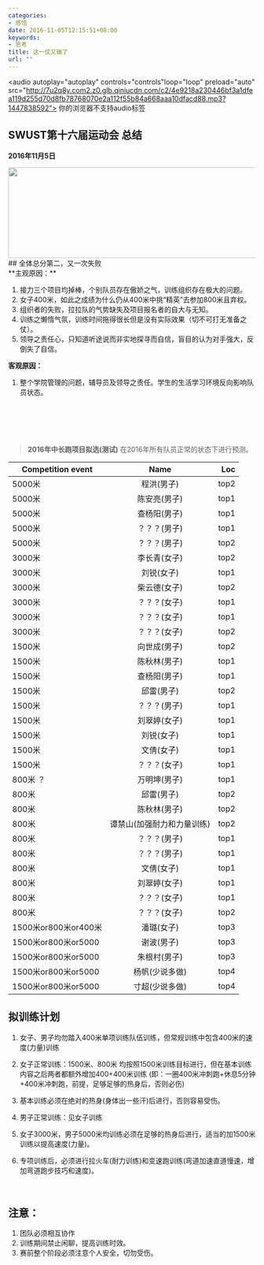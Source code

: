 ```yaml
---
categories:
- 感悟
date: 2016-11-05T12:15:51+08:00
keywords:
- 思考
title: 这一仗又输了
url: ""
---
```


<!-- 失败只是一时，我们不愿屈服 -->
<audio autoplay="autoplay" controls="controls"loop="loop" preload="auto"
            src="http://7u2q8y.com2.z0.glb.qiniucdn.com/c2/4e9218a230446bf3a1dfea119d255d70d8fb78768070e2a112f55b84a668aaa10dfacd88.mp3?1447838592">
      你的浏览器不支持audio标签
</audio>
<br/>

## SWUST第十六届运动会 **总结**
**2016年11月5日**
<div>
    <img src="/media/note_img/第十六届中长跑 接力成绩.jpg" width="609px" height="184px"/>
</div>
## 全体总分第二，又一次失败<br/>
**主观原因：**
<br/>

1. 接力三个项目均掉棒，个别队员存在傲娇之气，训练组织存在极大的问题。
2. 女子400米，如此之成绩为什么仍从400米中挑“精英”去参加800米且弃权。
3. 组织者的失败，拉拉队的气势缺失及项目报名者的自大与无知。
4. 训练之懒惰气氛，训练时间拖得很长但是没有实际效果（切不可打无准备之仗）。
5. 领导之责任心，只知道听途说而非实地探寻而自信，盲目的认为对手强大，反倒失了自信。

**客观原因：**
<br/> 

1. 整个学院管理的问题，辅导员及领导之责任。学生的生活学习环境反向影响队员状态。
<br/>
<br/>
<br/>
<br/>

> **2016年中长跑项目拟选(测试)**
在2016年所有队员正常的状态下进行预测。

| Competition event   | Name          | Loc   |
| -------------       |:-------------:| -----:|
| 5000米              | 程洪(男子)    | top2  |
| 5000米              | 陈安亮(男子)  | top1  |
| 5000米              | 查杨阳(男子)  | top1  |
| 5000米              | ？？？(男子)  | top1  |
| 5000米              | ？？？(男子)  | top2  |
| 3000米              | 李长青(女子)  | top2  |
| 3000米              | 刘锐(女子)    | top1  |
| 3000米              | 柴云德(女子)  | top2  |
| 3000米              | ？？？(女子)  | top1  |
| 3000米              | ？？？(女子)  | top1  |
| 3000米              | ？？？(女子)  | top2  |
| 1500米              | 向世成(男子)  | top2  |
| 1500米              | 陈秋林(男子)  | top1  |
| 1500米              | 查杨阳(男子)  | top1  |
| 1500米              | 邱雷(男子)    | top2  |
| 1500米              | ？？？(男子)  | top1  |
| 1500米              | 刘翠婷(女子)  | top1  |
| 1500米           	  | 刘锐(女子)    | top1  |
| 1500米              | 文倩(女子)    | top1  |
| 1500米              | ？？？(女子)  | top1  |
| 800米 ？            | 万明坤(男子)  | top1  |
| 800米               | 邱雷(男子)    | top2  |
| 800米               | 陈秋林(男子)  | top2  |
| 800米               | 谭禁山(加强耐力和力量训练)  | top2  |
| 800米               | ？？？(男子)  | top1  |
| 800米               | ？？？(男子)  | top1  |
| 800米               | 文倩(女子)    | top1  |
| 800米               | 刘翠婷(女子)  | top1  |
| 800米               | ？？？(女子)  | top1  |
| 800米               | ？？？(女子)  | top2  |
| 1500米or800米or400米| 潘璐(女子)    | top3  |
| 1500米or800米or5000 | 谢波(男子)    | top3  |
| 1500米or800米or5000 | 朱根村(男子)  | top3  |
| 1500米or800米or5000 | 杨帆(少说多做)| top4  |
| 1500米or800米or5000 | 寸超(少说多做)| top4  |

## **拟训练计划**

1. 女子、男子均勿踏入400米单项训练队伍训练，但常规训练中包含400米的速度(力量)训练
1. 女子正常训练：1500米、800米 均按照1500米训练目标进行，但在基本训练内容之后两者都额外增加400+400米训练
(即：一圈400米冲刺跑+休息5分钟+400米冲刺跑，前提，足够足够的热身后，否则必伤)
1. 基本训练必须在绝对的热身(身体出一些汗)后进行，否则容易受伤。
1. 男子正常训练：见女子训练

1. 女子3000米，男子5000米均训练必须在足够的热身后进行，适当的加1500米训练以提高速度(力量)。
1. 专项训练后，必须进行拉火车(耐力训练)和变速跑训练(弯道加速直道慢速，增加弯道跑步技巧和速度)。

<br/>

## 注意：

1. 团队必须相互协作
1. 训练期间禁止闲聊，提高训练时效。
1. 赛前整个阶段必须注意个人安全，切勿受伤。

<br/>
<br/>
<br/>
<br/>


